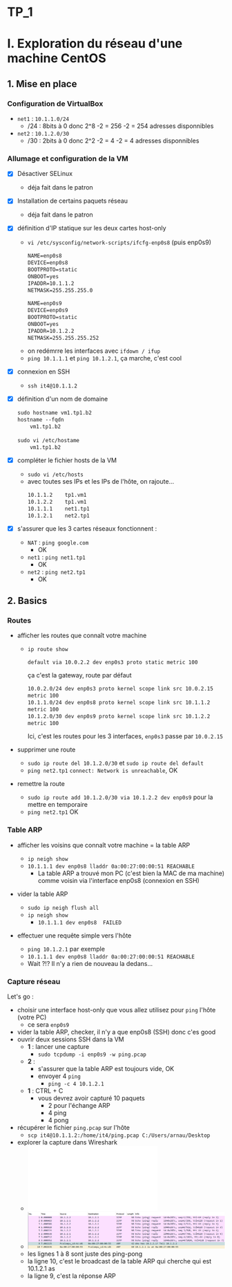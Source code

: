 # TP_1

# I. Exploration du réseau d'une machine CentOS
## 1. Mise en place
### Configuration de VirtualBox
* `net1` : `10.1.1.0/24`
    * /24 : 8bits à 0 donc 2^8 -2 = 256 -2 = 254 adresses disponnibles
* `net2` : `10.1.2.0/30`
    * /30 : 2bits à 0 donc 2^2 -2 = 4 -2 = 4 adresses disponnibles

### Allumage et configuration de la VM
* [X] Désactiver SELinux
    * déja fait dans le patron
* [X] Installation de certains paquets réseau
    * déja fait dans le patron
* [X] définition d'IP statique sur les deux cartes host-only
    * `vi /etc/sysconfig/network-scripts/ifcfg-enp0s8` (puis enp0s9)
        ```
        NAME=enp0s8
        DEVICE=enp0s8
        BOOTPROTO=static
        ONBOOT=yes
        IPADDR=10.1.1.2
        NETMASK=255.255.255.0
        ```
        ```
        NAME=enp0s9
        DEVICE=enp0s9
        BOOTPROTO=static
        ONBOOT=yes
        IPADDR=10.1.2.2
        NETMASK=255.255.255.252
        ```
    * on redémrre les interfaces avec `ifdown / ifup`
    * `ping 10.1.1.1` et `ping 10.1.2.1`, ça marche, c'est cool
* [X] connexion en SSH
    * `ssh it4@10.1.1.2`
* [X] définition d'un nom de domaine
    ```
    sudo hostname vm1.tp1.b2
    hostname --fqdn
        vm1.tp1.b2

    sudo vi /etc/hostame
        vm1.tp1.b2
    ```
* [X] compléter le fichier hosts de la VM
    * `sudo vi /etc/hosts`
    * avec toutes ses IPs et les IPs de l'hôte, on rajoute...
        ```
        10.1.1.2    tp1.vm1
        10.1.2.2    tp1.vm1
        10.1.1.1    net1.tp1
        10.1.2.1    net2.tp1
        ```

* [X] s'assurer que les 3 cartes réseaux fonctionnent :
  * `NAT` : `ping google.com`
    * OK
  * `net1` : `ping net1.tp1`
    * OK
  * `net2` : `ping net2.tp1`
    * OK


## 2. Basics

### Routes

* afficher les routes que connaît votre machine
  * `ip route show`
    ```
    default via 10.0.2.2 dev enp0s3 proto static metric 100
    ```
    ça c'est la gateway, route par défaut
    ```
    10.0.2.0/24 dev enp0s3 proto kernel scope link src 10.0.2.15 metric 100
    10.1.1.0/24 dev enp0s8 proto kernel scope link src 10.1.1.2 metric 100
    10.1.2.0/30 dev enp0s9 proto kernel scope link src 10.1.2.2 metric 100
    ```
    Ici, c'est les routes pour les 3 interfaces, `enp0s3` passe par `10.0.2.15`


* supprimer une route
  * `sudo ip route del 10.1.2.0/30` et `sudo ip route del default`
  * `ping net2.tp1` `connect: Network is unreachable`, OK

* remettre la route
  * `sudo ip route add 10.1.2.0/30 via 10.1.2.2 dev enp0s9` pour la mettre en temporaire
  * `ping net2.tp1` OK


### Table ARP

* afficher les voisins que connaît votre machine = la table ARP
  * `ip neigh show`
  * `10.1.1.1 dev enp0s8 lladdr 0a:00:27:00:00:51 REACHABLE`
    * La table ARP a trouvé mon PC (c'est bien la MAC de ma machine) comme voisin via l'interface enp0s8 (connexion en SSH) 

* vider la table ARP
  * `sudo ip neigh flush all`
  * `ip neigh show`
    * `10.1.1.1 dev enp0s8  FAILED`

* effectuer une requête simple vers l'hôte
  * `ping 10.1.2.1` par exemple
  * `10.1.1.1 dev enp0s8 lladdr 0a:00:27:00:00:51 REACHABLE`
  * Wait ?!? Il n'y a rien de nouveau la dedans...



### Capture réseau
Let's go :
* choisir une interface host-only que vous allez utilisez pour `ping` l'hôte (votre PC)
  * ce sera `enp0s9`
* vider la table ARP, checker, il n'y a que enp0s8 (SSH) donc c'es good
* ouvrir deux sessions SSH dans la VM
  * **1** : lancer une capture
    * `sudo tcpdump -i enp0s9 -w ping.pcap`
  * **2** : 
    * s'assurer que la table ARP est toujours vide, OK
    * envoyer 4 `ping`
      * `ping -c 4 10.1.2.1`
  * **1** : CTRL + C
    * vous devrez avoir capturé 10 paquets
      * 2 pour l'échange ARP
      * 4 ping
      * 4 pong
* récupérer le fichier `ping.pcap` sur l'hôte
  * `scp it4@10.1.1.2:/home/it4/ping.pcap C:/Users/arnau/Desktop`
* explorer la capture dans Wireshark
    * ![lien du fichier wireshark](./relatives/ping.pcap 'lien du fichier wireshark')
    * ![lien de la capture](./relatives/ping.PNG 'lien de la capture')
    * les lignes 1 à 8 sont juste des ping-pong
    * la ligne 10, c'est le broadcast de la table ARP qui cherche qui est 10.1.2.1 as <MAC>
    * la ligne 9, c'est la réponse ARP











    
